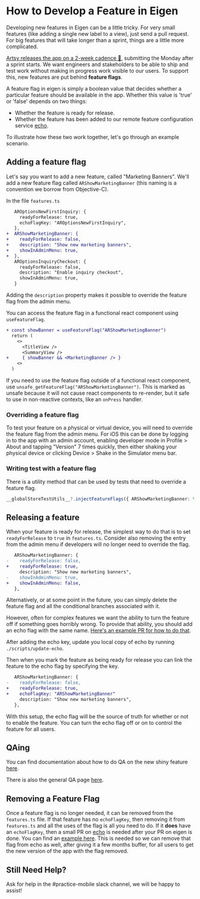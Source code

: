 # How to Develop a Feature in Eigen

Developing new features in Eigen can be a little tricky. For very small features (like adding a single new label to a view), just send a pull request. For big features that will take longer than a sprint, things are a little more complicated.

[Artsy releases the app on a 2-week cadence 🔐](https://www.notion.so/artsy/2-week-Release-Cadence-f3427549d9cb4d8b809ad16c57338c2d), submitting the Monday after a sprint starts. We want engineers and stakeholders to be able to ship and test work without making in progress work visible to our users. To support this, new features are put behind **feature flags**.

A feature flag in eigen is simply a boolean value that decides whether a particular feature should be available in the app. Whether this value is 'true' or 'false' depends on two things:

- Whether the feature is ready for release.
- Whether the feature has been added to our remote feature configuration service [echo](https://github.com/artsy/echo).

To illustrate how these two work together, let's go through an example scenario.

## Adding a feature flag

Let's say you want to add a new feature, called "Marketing Banners". We'll add a new feature flag called `ARShowMarketingBanner` (this naming is a convention we borrow from Objective-C).

In the file `features.ts`

```diff
   AROptionsNewFirstInquiry: {
     readyForRelease: true,
     echoFlagKey: "AROptionsNewFirstInquiry",
   },
+  ARShowMarketingBanner: {
+    readyForRelease: false,
+    description: "Show new marketing banners",
+    showInAdminMenu: true,
+  },
   AROptionsInquiryCheckout: {
     readyForRelease: false,
     description: "Enable inquiry checkout",
     showInAdminMenu: true,
   }
```

Adding the `description` property makes it possible to override the feature flag from the admin menu.

You can access the feature flag in a functional react component using `useFeatureFlag`.

```diff
+ const showBanner = useFeatureFlag("ARShowMarketingBanner")
  return (
    <>
      <TitleView />
      <SummaryView />
+     { showBanner && <MarketingBanner /> }
    <>
  )
```

If you need to use the feature flag outside of a functional react component, use `unsafe_getFeatureFlag("ARShowMarketingBanner")`. This is marked as unsafe because it will not cause react components to re-render, but it safe to use in non-reactive contexts, like an `onPress` handler.

### Overriding a feature flag

To test your feature on a physical or virtual device, you will need to override the feature flag from the admin menu. For iOS this can be done by logging in to the app with an admin account, enabling developer mode in Profile > About and tapping "Version" 7 times quickly, then either shaking your physical device or clicking Device > Shake in the Simulator menu bar.

### Writing test with a feature flag

There is a utility method that can be used by tests that need to override a feature flag.

```ts
__globalStoreTestUtils__?.injectFeatureFlags({ ARShowMarketingBanner: true })
```

## Releasing a feature

When your feature is ready for release, the simplest way to do that is to set `readyForRelease` to `true` in `features.ts`. Consider also removing the entry from the admin menu if developers will no longer need to override the flag.

```diff
   ARShowMarketingBanner: {
-    readyForRelease: false,
+    readyForRelease: true,
     description: "Show new marketing banners",
-    showInAdminMenu: true,
+    showInAdminMenu: false,
   },
```

Alternatively, or at some point in the future, you can simply delete the feature flag and all the conditional branches associated with it.

However, often for complex features we want the ability to turn the feature off if something goes horribly wrong. To provide that ability, you should add an echo flag with the same name. [Here's an example PR for how to do that](https://github.com/artsy/echo/pull/70/files).

After adding the echo key, update you local copy of echo by running `./scripts/update-echo`.

Then when you mark the feature as being ready for release you can link the feature to the echo flag by specifying the key.

```diff
   ARShowMarketingBanner: {
-    readyForRelease: false,
+    readyForRelease: true,
+    echoFlagKey: "ARShowMarketingBanner"
     description: "Show new marketing banners",
   },
```

With this setup, the echo flag will be the source of truth for whether or not to enable the feature. You can turn the echo flag off or on to control the feature for all users.

## QAing

You can find documentation about how to do QA on the new shiny feature [here](https://www.notion.so/artsy/Setting-up-a-QA-script-for-a-New-Feature-from-a-non-MX-Team-5569acfd38f84c4b80e9af5c1d5389e8).

There is also the general QA page [here](https://www.notion.so/artsy/QA-decba0c3a57a4508b726f3a8624ceca3).

## Removing a Feature Flag

Once a feature flag is no longer needed, it can be removed from the `features.ts` file. If that feature has no `echoFlagKey`, then removing it from `features.ts` and all the uses of the flag is all you need to do. If it **does** have an `echoFlagKey`, then a small PR on [echo](https://github.com/artsy/echo) is needed after your PR on eigen is done. You can find an [example here](https://github.com/artsy/echo/pull/86). This is needed so we can remove that flag from echo as well, after giving it a few months buffer, for all users to get the new version of the app with the flag removed.

## Still Need Help?

Ask for help in the #practice-mobile slack channel, we will be happy to assist!
